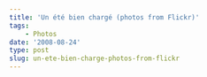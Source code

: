 ```yaml
---
title: 'Un été bien chargé (photos from Flickr)'
tags:
    - Photos
date: '2008-08-24'
type: post
slug: un-ete-bien-charge-photos-from-flickr
---
```


<p style="text-align: center">
<p style="text-align: center">
<p style="text-align: center">
